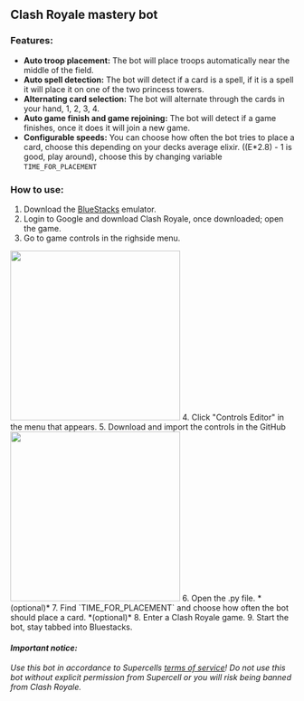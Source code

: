 ## Clash Royale mastery bot

### Features:
- **Auto troop placement:** The bot will place troops automatically near the middle of the field.
 - **Auto spell detection:** The bot will detect if a card is a spell, if it is a spell it will place it on one of the two princess towers.
 - **Alternating card selection:** The bot will alternate through the cards in your hand, 1, 2, 3, 4.
 - **Auto game finish and game rejoining:** The bot will detect if a game finishes, once it does it will join a new game.
 - **Configurable speeds:** You can choose how often the bot tries to place a card, choose this depending on your decks average elixir. ((E*2.8) - 1 is good, play around), choose this by changing variable `TIME_FOR_PLACEMENT`

### How to use:
 1. Download the [BlueStacks](https://www.bluestacks.com/download.html)
    emulator.
   2. Login to Google and download Clash Royale, once downloaded; open the game.
   3.  Go to game controls in the righside menu. 
<img width="300" height="300" src="https://i.imgur.com/nE33iUC.png">
   4. Click "Controls Editor" in the menu that appears.
   5. Download and import the controls in the GitHub
<img width="300" height="300" src="https://i.imgur.com/YyctRWZ.png">
   6. Open the .py file. *(optional)*
   7. Find `TIME_FOR_PLACEMENT` and choose how often the bot should place a card. *(optional)*
   8. Enter a Clash Royale game.
   9. Start the bot, stay tabbed into Bluestacks.
    
#### ***Important notice:***
*Use this bot in accordance to Supercells [terms of service](https://supercell.com/en/terms-of-service/)! Do not use this bot without explicit permission from Supercell or you will risk being banned from Clash Royale.*
